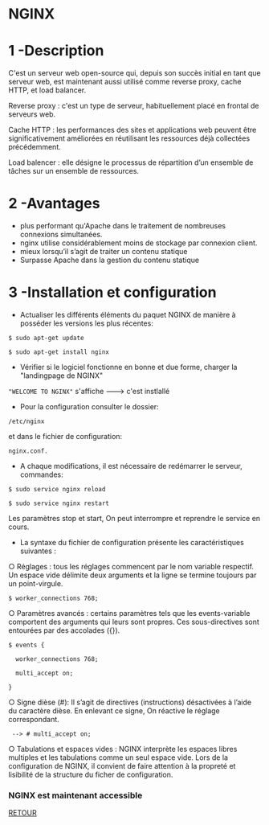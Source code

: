 # NGINX
# 1 -Description
C'est un serveur web open-source qui,
depuis son succès initial en tant que serveur web, est maintenant aussi utilisé comme reverse proxy, 
cache HTTP, et load balancer.

Reverse proxy : c'est un type de serveur, habituellement placé en frontal de serveurs web.

Cache HTTP : les performances des sites et applications web peuvent être significativement améliorées en réutilisant les ressources déjà collectées précédemment. 

Load balencer : elle désigne le processus de répartition d’un ensemble de tâches sur un ensemble de ressources.
# 2 -Avantages
- plus performant qu'Apache dans le traitement de nombreuses connexions simultanées.
- nginx utilise considérablement moins de stockage par connexion client.
- mieux lorsqu’il s’agit de traiter un contenu statique
- Surpasse Apache dans la gestion du contenu statique
# 3 -Installation et configuration
- Actualiser les différents éléments du paquet NGINX de manière à posséder les versions les plus récentes:
```
$ sudo apt-get update

$ sudo apt-get install nginx
```
- Vérifier si le logiciel fonctionne en bonne et due forme, charger la "landingpage de NGINX"

``` "WELCOME TO NGINX" ``` s'affiche ---> c'est instlallé
-  Pour la configuration consulter le dossier: 
```
/etc/nginx 
```
et dans le fichier de configuration:
```
nginx.conf. 
```
- A chaque modifications, il est nécessaire de redémarrer le serveur, commandes:
```
$ sudo service nginx reload
```
```
$ sudo service nginx restart
```
 Les paramètres stop et start, On peut interrompre et reprendre le service en cours.


- La syntaxe du fichier de configuration présente les caractéristiques suivantes :

○ Réglages : tous les réglages commencent par le nom variable respectif. Un espace vide délimite deux arguments et la ligne se termine toujours par un point-virgule.
```
$ worker_connections 768;
```
○ Paramètres avancés : certains paramètres tels que les events-variable comportent des arguments qui leurs sont propres. Ces sous-directives sont entourées par des accolades ({}).
```
$ events {
  
  worker_connections 768;
  
  multi_accept on;
  
}
```
○ Signe dièse (#): Il s’agit de directives (instructions) désactivées à l’aide du caractère dièse. En enlevant ce signe, On réactive le réglage correspondant.
```
 --> # multi_accept on;
 ```
○ Tabulations et espaces vides : NGINX interprète les espaces libres multiples et les tabulations comme un seul espace vide. Lors de la configuration de NGINX,
il convient de faire attention à la propreté et lisibilité de la structure du ficher de configuration.

### NGINX est maintenant accessible

<a href='https://github.com/Onja74/SYS-1'>RETOUR</a>
